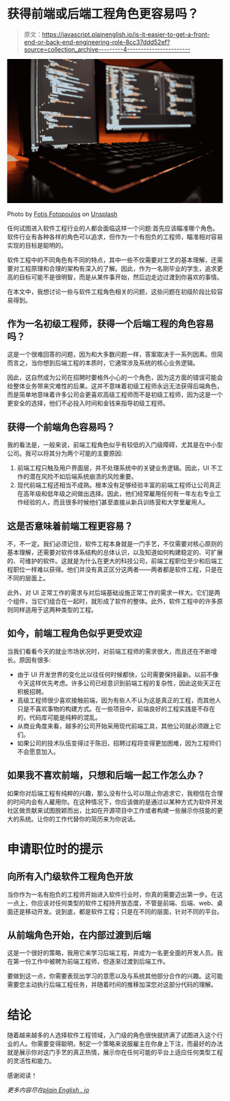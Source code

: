 # 获得前端或后端工程角色更容易吗？

> 原文：<https://javascript.plainenglish.io/is-it-easier-to-get-a-front-end-or-back-end-engineering-role-8cc37ddd52ef?source=collection_archive---------4----------------------->

![](img/fab8aa39330fd40d3d8a52bedf4779e4.png)

Photo by [Fotis Fotopoulos](https://unsplash.com/@ffstop?utm_source=medium&utm_medium=referral) on [Unsplash](https://unsplash.com?utm_source=medium&utm_medium=referral)

任何试图进入软件工程行业的人都会面临这样一个问题:首先应该瞄准哪个角色。软件行业有各种各样的角色可以追求，但作为一个有抱负的工程师，瞄准相对容易实现的目标是聪明的。

软件工程中的不同角色有不同的特点，其中一些不仅需要对工艺的基本理解，还需要对工程原理和合理的架构有深入的了解。因此，作为一名刚毕业的学生，追求更高的目标可能不是很明智，而是从某件事开始，然后边走边过渡到你喜欢的事情。

在本文中，我想讨论一些与软件工程角色相关的问题，这些问题在初级阶段比较容易得到。

## 作为一名初级工程师，获得一个后端工程的角色容易吗？

这是一个很难回答的问题，因为和大多数问题一样，答案取决于一系列因素。但简而言之，当你想到后端工程的本质时，它通常涉及系统的核心业务逻辑。

因此，这自然成为公司在招聘时要格外小心的一个角色，因为这方面的错误可能会给整体业务带来灾难性的后果。这并不意味着初级工程师永远无法获得后端角色，而是简单地意味着许多公司会更喜欢高级工程师而不是初级工程师，因为这是一个更安全的选择，他们不必投入时间和金钱来指导初级工程师。

## 获得一个前端角色容易吗？

我的看法是，一般来说，前端工程角色似乎有较低的入门级障碍，尤其是在中小型公司。我可以将其分为两个可能的主要原因:

1.  前端工程只触及用户界面层，并不处理系统中的关键业务逻辑。因此，UI 不工作的潜在风险不如后端系统崩溃的风险重要。
2.  现代前端工程还相当不成熟。根本没有足够经验丰富的前端工程师让公司真正在高年级和低年级之间做出选择。因此，他们经常雇用任何有一年左右专业工作经验的人，而且很多时候他们甚至直接从新兵训练营和大学里雇用人。

## 这是否意味着前端工程更容易？

不，不一定。我们必须记住，软件工程本身就是一门手艺，不仅需要对核心原则的基本理解，还需要对软件体系结构的总体认识，以及知道如何构建稳定的、可扩展的、可维护的软件。这就是为什么在更大的科技公司，前端工程职位至少和后端工程职位一样难以获得。他们并没有真正区分这两者——两者都是软件工程，只是在不同的层面上。

此外，对 UI 正常工作的需求与对后端基础设施正常工作的需求一样大。它们是两个组件，当它们组合在一起时，就形成了软件的整体。此外，软件工程中的许多原则同样适用于这两种类型的工程。

## 如今，前端工程角色似乎更受欢迎

当我们看看今天的就业市场状况时，对前端工程师的需求很大，而且还在不断增长。原因有很多:

*   由于 UI 开发世界的变化比以往任何时候都快，公司需要保持最新。以前不像今天这样优先考虑。许多公司已经意识到前端工程的复杂性，因此这些天正在积极招聘。
*   高级工程师很少喜欢接触前端，因为有些人不认为这是真正的工程，而其他人只是不喜欢事物的构建方式。在一些项目中，前端良好的工程实践是不存在的，代码库可能是纯粹的混乱。
*   从商业角度来看，越多的公司开始采用现代前端工具，其他公司就必须跟上它们。
*   如果公司的技术队伍变得过于陈旧，招聘过程将变得更加困难，因为工程师们不会愿意加入。

## 如果我不喜欢前端，只想和后端一起工作怎么办？

如果你对后端工程有纯粹的兴趣，那么没有什么可以阻止你追求它，我相信在合理的时间内会有人雇用你。在这种情况下，你应该做的是通过以某种方式为软件开发社区做贡献来试图脱颖而出，比如在开源项目中工作或者构建一些展示你技能的更大的系统。让你的工作代替你的简历来为你说话。

# 申请职位时的提示

## 向所有入门级软件工程角色开放

当你作为一名有抱负的工程师开始进入软件行业时，你真的需要迈出第一步。在这一点上，你应该对任何类型的软件工程持开放态度，不管是前端、后端、web、桌面还是移动开发。说到底，都是软件工程；只是在不同的层面，针对不同的平台。

## 从前端角色开始，在内部过渡到后端

这是一个很好的策略，我用它来学习后端工程，并成为一名更全面的开发人员。我在第一份工作中被聘为前端工程师，但逐渐过渡到后端工作。

要做到这一点，你需要表现出学习的意愿以及与系统其他部分合作的兴趣。这可能需要您主动执行后端工程任务，并随着时间的推移加深您对这部分代码的理解。

# 结论

随着越来越多的人选择软件工程领域，入门级的角色很快就挤满了试图进入这个行业的人。你需要变得聪明，制定一个策略来说服雇主在你身上下注，而最好的办法就是展示你对这门手艺的真正热情，展示你在任何可能的平台上适应任何类型工程的灵活性和能力。

感谢阅读！

*更多内容尽在*[*plain English . io*](http://plainenglish.io/)